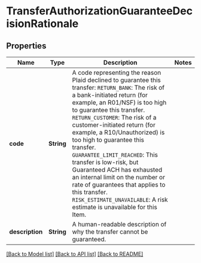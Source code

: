 # TransferAuthorizationGuaranteeDecisionRationale

## Properties

Name | Type | Description | Notes
------------ | ------------- | ------------- | -------------
**code** | **String** | A code representing the reason Plaid declined to guarantee this transfer:  `RETURN_BANK`: The risk of a bank-initiated return (for example, an R01/NSF) is too high to guarantee this transfer.  `RETURN_CUSTOMER`: The risk of a customer-initiated return (for example, a R10/Unauthorized) is too high to guarantee this transfer.  `GUARANTEE_LIMIT_REACHED`: This transfer is low-risk, but Guaranteed ACH has exhausted an internal limit on the number or rate of guarantees that applies to this transfer.  `RISK_ESTIMATE_UNAVAILABLE`: A risk estimate is unavailable for this Item. | 
**description** | **String** | A human-readable description of why the transfer cannot be guaranteed. | 

[[Back to Model list]](../README.md#documentation-for-models) [[Back to API list]](../README.md#documentation-for-api-endpoints) [[Back to README]](../README.md)



